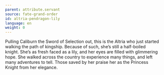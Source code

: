 ```yaml
---
parent: attribute.servant
source: fate-grand-order
id: altria-pendragon-lily
language: en
weight: 0
---
```


Pulling Caliburn the Sword of Selection out, this is the Altria who just started walking the path of kingship.
Because of such, she’s still a half-boiled knight.
She’s as fresh faced as a lily, and her eyes are filled with glimmering hope.
She walked across the country to experience many things, and left many adventures to tell.
Those saved by her praise her as the Princess Knight from her elegance.
